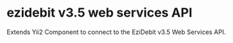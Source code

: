 # ezidebit v3.5 web services API
Extends Yii2 Component to connect to the EziDebit v3.5 Web Services API.
